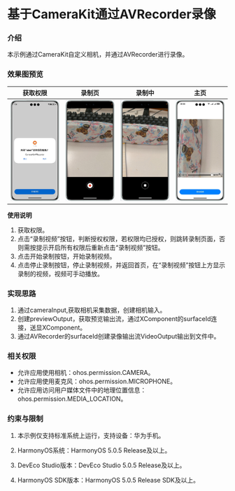 # 基于CameraKit通过AVRecorder录像

### 介绍

本示例通过CameraKit自定义相机，并通过AVRecorder进行录像。

### 效果图预览

|               获取权限              |             录制页                  |                录制中                      |              主页                  |
|-----------------------------------|------------------------------------|-------------------------------------------|-----------------------------------|
|![](screenshots/device/request.png)| ![](screenshots/device/record.png) | ![](screenshots/device/stopRecording.png) | ![](screenshots/device/index.png) |

**使用说明**

1. 获取权限。
2. 点击“录制视频”按钮，判断授权权限，若权限均已授权，则跳转录制页面，否则需按提示开启所有权限后重新点击“录制视频”按钮。
3. 点击开始录制按钮，开始录制视频。
4. 点击停止录制按钮，停止录制视频，并返回首页，在“录制视频”按钮上方显示录制的视频，视频可手动播放。

### 实现思路

1. 通过cameraInput,获取相机采集数据，创建相机输入。
2. 创建previewOutput，获取预览输出流，通过XComponent的surfaceId连接，送显XComponent。
3. 通过AVRecorder的surfaceId创建录像输出流VideoOutput输出到文件中。

### 相关权限

- 允许应用使用相机：ohos.permission.CAMERA。
- 允许应用使用麦克风：ohos.permission.MICROPHONE。
- 允许应用访问用户媒体文件中的地理位置信息：ohos.permission.MEDIA_LOCATION。

### 约束与限制

1. 本示例仅支持标准系统上运行，支持设备：华为手机。

2. HarmonyOS系统：HarmonyOS 5.0.5 Release及以上。

3. DevEco Studio版本：DevEco Studio 5.0.5 Release及以上。

4. HarmonyOS SDK版本：HarmonyOS 5.0.5 Release SDK及以上。

